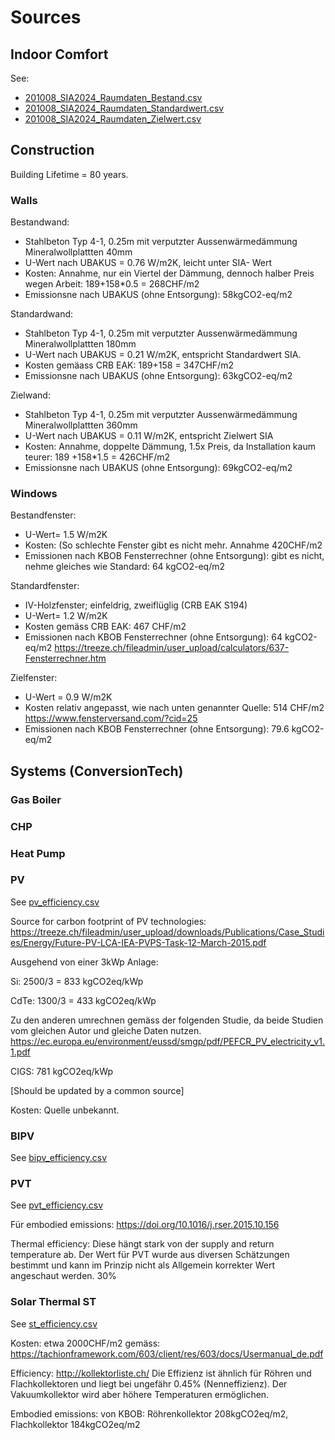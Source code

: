 # Sources

## Indoor Comfort

See:

- [201008_SIA2024_Raumdaten_Bestand.csv](201008_SIA2024_Raumdaten_Bestand.csv)
- [201008_SIA2024_Raumdaten_Standardwert.csv](201008_SIA2024_Raumdaten_Standardwert.csv)
- [201008_SIA2024_Raumdaten_Zielwert.csv](201008_SIA2024_Raumdaten_Zielwert.csv)

## Construction

Building Lifetime = 80 years.

### Walls

Bestandwand: 

- Stahlbeton Typ 4-1, 0.25m mit verputzter Aussenwärmedämmung Mineralwollplattten 40mm
- U-Wert nach UBAKUS = 0.76 W/m2K, leicht unter SIA- Wert
- Kosten: Annahme, nur ein Viertel der Dämmung, dennoch halber Preis wegen Arbeit: 189+158*0.5 = 268CHF/m2
- Emissionsne nach UBAKUS (ohne Entsorgung): 58kgCO2-eq/m2

Standardwand:

- Stahlbeton Typ 4-1, 0.25m mit verputzter Aussenwärmedämmung Mineralwollplattten 180mm
- U-Wert nach UBAKUS =  0.21 W/m2K, entspricht Standardwert SIA.
- Kosten gemäass CRB EAK: 189+158 = 347CHF/m2
- Emissionsne nach UBAKUS (ohne Entsorgung): 63kgCO2-eq/m2

Zielwand:

- Stahlbeton Typ 4-1, 0.25m mit verputzter Aussenwärmedämmung Mineralwollplattten 360mm
- U-Wert nach UBAKUS = 0.11 W/m2K, entspricht Zielwert SIA
- Kosten: Annahme, doppelte Dämmung, 1.5x Preis, da Installation kaum teurer: 189 +158*1.5 = 426CHF/m2
- Emissionsne nach UBAKUS (ohne Entsorgung): 69kgCO2-eq/m2

### Windows

Bestandfenster:

- U-Wert= 1.5 W/m2K
- Kosten: (So schlechte Fenster gibt es nicht mehr. Annahme 420CHF/m2
- Emissionen nach KBOB Fensterrechner (ohne Entsorgung): gibt es nicht, nehme gleiches wie Standard: 64 kgCO2-eq/m2

Standardfenster:

- IV-Holzfenster; einfeldrig, zweiflüglig (CRB EAK S194)
- U-Wert= 1.2 W/m2K
- Kosten gemäss CRB EAK: 467 CHF/m2
- Emissionen nach KBOB Fensterrechner (ohne Entsorgung): 64 kgCO2-eq/m2
https://treeze.ch/fileadmin/user_upload/calculators/637-Fensterrechner.htm

Zielfenster:

- U-Wert = 0.9 W/m2K
- Kosten relativ angepasst, wie nach unten genannter Quelle: 514 CHF/m2
https://www.fensterversand.com/?cid=25 
- Emissionen nach KBOB Fensterrechner (ohne Entsorgung): 79.6 kgCO2-eq/m2

## Systems (ConversionTech)

### Gas Boiler

### CHP

### Heat Pump

### PV

See [pv_efficiency.csv](pv_efficiency.csv)

Source for carbon footprint of PV technologies: https://treeze.ch/fileadmin/user_upload/downloads/Publications/Case_Studies/Energy/Future-PV-LCA-IEA-PVPS-Task-12-March-2015.pdf

Ausgehend von einer 3kWp Anlage:

Si: 2500/3 = 833 kgCO2eq/kWp

CdTe: 1300/3 = 433 kgCO2eq/kWp

Zu den anderen umrechnen gemäss der folgenden Studie, da beide Studien vom gleichen Autor und gleiche Daten nutzen.
https://ec.europa.eu/environment/eussd/smgp/pdf/PEFCR_PV_electricity_v1.1.pdf

CIGS: 781 kgCO2eq/kWp

[Should be updated by a common source] 

Kosten: Quelle unbekannt.

### BIPV

See [bipv_efficiency.csv](bipv_efficiency.csv)

### PVT

See [pvt_efficiency.csv](pvt_efficiency.csv)

Für embodied emissions: https://doi.org/10.1016/j.rser.2015.10.156 

Thermal efficiency: Diese hängt stark von der supply and return temperature ab. Der Wert für PVT wurde aus diversen Schätzungen bestimmt und kann im Prinzip nicht als Allgemein korrekter Wert angeschaut werden. 30%

### Solar Thermal ST

See [st_efficiency.csv](st_efficiency.csv)

Kosten: etwa 2000CHF/m2 gemäss: https://tachionframework.com/603/client/res/603/docs/Usermanual_de.pdf

Efficiency: http://kollektorliste.ch/ Die Effizienz ist ähnlich für Röhren und Flachkollektoren und liegt bei ungefähr 0.45% (Nenneffizienz). Der Vakuumkollektor wird aber höhere Temperaturen ermöglichen. 

Embodied emissions: von KBOB: Röhrenkollektor 208kgCO2eq/m2, Flachkollektor 184kgCO2eq/m2
